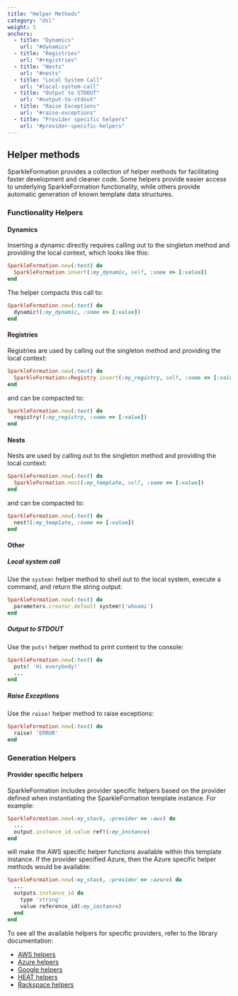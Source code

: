```yaml
---
title: "Helper Methods"
category: "dsl"
weight: 5
anchors:
  - title: "Dynamics"
    url: "#dynamics"
  - title: "Registries"
    url: "#registries"
  - title: "Nests"
    url: "#nests"
  - title: "Local System Call"
    url: "#local-system-call"
  - title: "Output to STDOUT"
    url: "#output-to-stdout"
  - title: "Raise Exceptions"
    url: "#raise-exceptions"
  - title: "Provider specific helpers"
    url: "#provider-specific-helpers"
---
```


## Helper methods

SparkleFormation provides a collection of helper methods
for facilitating faster development and cleaner code. Some
helpers provide easier access to underlying SparkleFormation
functionality, while others provide automatic generation of
known template data structures.

### Functionality Helpers

#### Dynamics

Inserting a dynamic directly requires calling out to the
singleton method and providing the local context, which
looks like this:

~~~ruby
SparkleFormation.new(:test) do
  SparkleFormation.insert(:my_dynamic, self, :some => [:value])
end
~~~

The helper compacts this call to:

~~~ruby
SparkleFormation.new(:test) do
  dynamic!(:my_dynamic, :some => [:value])
end
~~~

#### Registries

Registries are used by calling out the singleton method and
providing the local context:

~~~ruby
SparkleFormation.new(:test) do
  SparkleFormation::Registry.insert(:my_registry, self, :some => [:value])
end
~~~

and can be compacted to:

~~~ruby
SparkleFormation.new(:test) do
  registry!(:my_registry, :some => [:value])
end
~~~

#### Nests

Nests are used by calling out to the singleton method and
providing the local context:

~~~ruby
SparkleFormation.new(:test) do
  SparkleFormation.nest(:my_template, self, :some => [:value])
end
~~~

and can be compacted to:

~~~ruby
SparkleFormation.new(:test) do
  nest!(:my_template, :some => [:value])
end
~~~

#### Other

##### Local system call

Use the `system!` helper method to shell out to the local system,
execute a command, and return the string output:

~~~ruby
SparkleFormation.new(:test) do
  parameters.creator.default system!('whoami')
end
~~~

##### Output to STDOUT

Use the `puts!` helper method to print content to the console:

~~~ruby
SparkleFormation.new(:test) do
  puts! 'Hi everybody!'
  ...
end
~~~

##### Raise Exceptions

Use the `raise!` helper method to raise exceptions:

~~~ruby
SparkleFormation.new(:test) do
  raise! 'ERROR'
end
~~~

### Generation Helpers

#### Provider specific helpers

SparkleFormation includes provider specific helpers based on the
provider defined when instantiating the SparkleFormation template
instance. For example:

~~~ruby
SparkleFormation.new(:my_stack, :provider => :aws) do
  ...
  output.instance_id.value ref!(:my_instance)
end
~~~

will make the AWS specific helper functions available within this
template instance. If the provider specified Azure, then the Azure
specific helper methods would be available:

~~~ruby
SparkleFormation.new(:my_stack, :provider => :azure) do
  ...
  outputs.instance_id do
    type 'string'
    value reference_id(:my_instance)
  end
end
~~~

To see all the available helpers for specific providers, refer
to the library documentation:

* [AWS helpers](http://sparkleformation.github.io/sparkle_formation/SparkleFormation/SparkleAttribute/Aws.html)
* [Azure helpers](http://sparkleformation.github.io/sparkle_formation/SparkleFormation/SparkleAttribute/Azure.html)
* [Google helpers](http://sparkleformation.github.io/sparkle_formation/SparkleFormation/SparkleAttribute/Google.html)
* [HEAT helpers](http://sparkleformation.github.io/sparkle_formation/SparkleFormation/SparkleAttribute/Heat.html)
* [Rackspace helpers](http://sparkleformation.github.io/sparkle_formation/SparkleFormation/SparkleAttribute/Rackspace.html)
